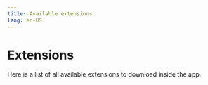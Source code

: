 ```yaml
---
title: Available extensions
lang: en-US
---
```


# Extensions

Here is a list of all available extensions to download inside the app.

<ExtensionList/>
